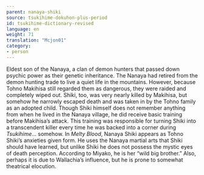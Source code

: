 ```yaml
---
parent: nanaya-shiki
source: tsukihime-dokuhon-plus-period
id: tsukihime-dictionary-revised
language: en
weight: 71
translation: "Mcjon01"
category:
- person
---
```


Eldest son of the Nanaya, a clan of demon hunters that passed down psychic power as their genetic inheritance.
The Nanaya had retired from the demon hunting trade to live a quiet life in the mountains. However, because Tohno Makihisa still regarded them as dangerous, they were raided and completely wiped out.
Shiki, too, was very nearly killed by Makihisa, but somehow he narrowly escaped death and was taken in by the Tohno family as an adopted child.
Though Shiki himself does not remember anything from when he lived in the Nanaya village, he did receive basic training before Makihisa’s attack. This training was responsible for turning Shiki into a transcendent killer every time he was backed into a corner during *Tsukihime*… somehow.
In *Melty Blood*, Nanaya Shiki appears as Tohno Shiki’s anxieties given form. He uses the Nanaya martial arts that Shiki should have learned, but unlike Shiki he does not possess the mystic eyes of death perception. According to Miyako, he is her “wild big brother.” Also, perhaps it is due to Wallachia’s influence, but he is prone to somewhat theatrical elocution.
